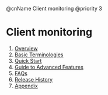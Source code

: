 @cnName Client monitoring
@priority 3

# Client monitoring

1. [Overview](./summary.md)
2. [Basic Terminologies](./basic.md)
3. [Quick Start](./quick_start.md)
4. [Guide to Advanced Features](./advanced/index.html)
5. [FAQs](./faq.md)
6. [Release History](./release_note.md)
7. [Appendix](./appendix.md)